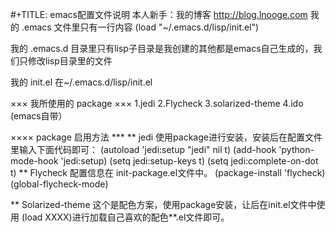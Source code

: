 #+TITLE: emacs配置文件说明
本人新手：我的博客 http://blog.lnooge.com
我的 .emacs 文件里只有一行内容
(load "~/.emacs.d/lisp/init.el")

我的 .emacs.d 目录里只有lisp子目录是我创建的其他都是emacs自己生成的，我们只修改lisp目录里的文件

我的 init.el 在~/.emacs.d/lisp/init.el 

××× 我所使用的 package ×××
1.jedi
2.Flycheck
3.solarized-theme
4.ido (emacs自带）

 

×××× package 启用方法 ***
** jedi
   使用package进行安装，安装后在配置文件里输入下面代码即可：
   (autoload 'jedi:setup "jedi" nil t)
   (add-hook 'python-mode-hook 'jedi:setup)
   (setq jedi:setup-keys t)
   (setq jedi:complete-on-dot t)
** Flycheck
   配置信息在 init-package.el文件中。
   (package-install 'flycheck)
   (global-flycheck-mode)

** Solarized-theme
   这个是配色方案，使用package安装，让后在init.el文件中使用 (load XXXX)进行加载自己喜欢的配色**.el文件即可。




